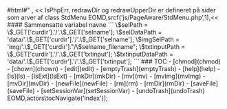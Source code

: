 <?php
use function actors\srclf;
use function actors\srcf;
return ["<!<div class='auto80'>#html#</div>"
,
    <<<EOMD
## NNNAPI
[nnn](https://github.com/jarun/nnn/wiki) er en tekst baseret linux filemanger som betjenes med tastatur og har nogle intuative taster for almindelige filoperationer.  
En af dens karakteristika er at den er menuløs og dermed let, GUI mæssigt, at efterligne som dialog menu i browser.  

Dialog menuen er javascript baseret og serviceres af NNNAPI i php.  

Det er data/pages directory tree som dialog menuen kan panorere rundt i, men fil operationer er komplekse og involverer og også css/, js/, pages/ og img/pages. Fil operationer som opret, omdøb og slet kan omfatte flere filer og/eller deres indhold - ting som ville være træls og let at gøre forkert manuelt, sikres dermed at blive gjort konsistent. 

At returnere bruges i det følgende om det, som i PHP API kildekode læses som echo - for det er, set fra den javascript function som håndterer response, en returværdi fra API kald.  

#### PHP strukturering
NNNAPI.php er den største fil i HocusPocus - og den der har undergået flest trælse omstuktureringer.  

Der anvendes ikke de gammeldags true/false returværdier i PHP filoperationer som der udmales om på php.net - det er testet at PHP 8 kan kaste kildekode linienummer dekoreret exceptions i stedet for - det er godt nok ikke vildt detaljeret med 'stat failed', men hellere det end uvisheden om korrektheden af  100'er liniers hjemmegjorte falbelader.  

Alle api kald er en method i class progs\\NNNAPI og der er ingen methods i den class som ikke er et api kald - de fleste api kald uddelegerer til void functions.

Verification af brugerrettighed til filer og syntax chekkes og tilbagemeldes på statuslinie i javascript. Her eksempelvis for oprettelse af et directory - som ikke kan indeholde dots fordi der også skabes en PHP class med navnet.

EOMD,actors\srclf('jsmodules/StdMenu/keyboard.js'
        ,"\/\/ new file or directory",4
        ,'let curkeyhandler',1
        ,'export const KeyHandler',1
        ,'NEWFILEORDIR: newFileOrDir',1
        ,'addEventListener',1
        ,'function delegateEListener',2
        ,"function newFileOrDir",1,'\/\/ new directory',4)
    ,actors\srclf('jsmodules/StdMenu/dialog.js','function showInput',3)
    ,actors\srclf('jsmodules/StdMenu/formsubmit.js'
        ,'export let setValiDateFunc',7
        ,'validateFunc\(txtinput\)',2
        ,'function isWithoutDot','^$'),<<<EOMD


#### JavaScript response functions

API methods returnerer hvad der passer til den javascript function som modtager response. Det er et argument til kaldet af request funktionen, hvilke function som skal modtage response. Det er givet, for en bestemt API method, hvilken javascript function der modtager response fra netop den API method.

Der er 7 response functions - de starter alle med de samme 3 liner og 5 af dem med kald til catchResp() som 4. linie som her i showDataDir

EOMD,srclf('jsmodules/StdMenu/reqCallBacks.js','function showDataDir',4 ),<<<EOMD

API'er returnerer forskelligt - en enkelt string eller et array som kan indeholde strings eller arrays

EOMD,srclf('jsmodules/StdMenu/reqCallBacks.js','function catchResp','^$' ),<<<EOMD
$srcExpl

Parse error indtræffer når PHP kaster en af de fatal errors som ikke kan fanges i en exception handler. Det udskrives så i råt format på statuslinien.
</div>

IsPhpErr, redrawDir og redrawUpperDir er defineret på sider som arver af class StdMenu

EOMD,srcf('js/PageAware/StdMenu.php',1),<<<EOMD

EOMD,srcf('defines.php','IS_PHP_ERR',1,'CONFIRM_COMMAND',1),<<<EOMD

Disse 2 constant navne med samme værdi, bruges i PHP til 2 ting

#### Exception
EOMD,srcf('index.php','catch',10),<<<EOMD

HocusPocus har de php.ini setting der gør at functions som copy, mv, chmod, chgrp mm. som er dokumenteret på https://www.php.net/ til at kunne returne false ved fejl, aldrig gør det, men kaster en exception.  

#### Tilbagemelding om udført operation

```
echo json_encode([CONFIRM_COMMAND,'message about it']);
```

For nogle operationer er statuslinie meddelelse for meget støj idet ændringen øjeblikkeligt afspejles i fil listen eller statusliniens fil info. Sådanne operationer har denne som viderestillende response function

EOMD,srclf('jsmodules/StdMenu/reqCallBacks.js','function nopJSCommand','^$'),<<<EOMD

Givet disse 2 constants i PHP
EOMD,srcf('defines.php','REDRAW_DIR',1,"REDRAW_UPPERDIR",1),<<<EOMD

kan et API kan returnere en af disse som fanges af  function nopJSCommand().

```
echo json_encode([REDRAW_DIR,'']);
echo json_encode([REDRAW_UPPERDIR,'']);
```

#### \$_GET argumenter

Generelle keys i \$_GET argumentet til API methods
- 'selname'
    - betegner filen der er 'selected' i dialog menuens liste
- 'txtinput' 
    - svaret, som prompten, i en command i dialog menuen, modtager.
- 'curdir'
    - current directory for dialog menuens fil liste - den starter med pages/ og adresserer dermed fra data/ i webdir og er samtidig path i webdir for pages class.



#### Om variabel navne (mere stramt for hundrede gang - det er netop hvad programmering handler om.)

\$\_GET keys bruges som prefix til variable navne sådan som [PHP extract](https://www.php.net/manual/en/function.extract.php) laver det med EXTR_PREFIX_ALL,'_GET-key_'  

Navngivning som [PHP pathinfo](https://www.php.net/manual/en/function.pathinfo.php) bruger, anvendes
- 'basename' er 'filename' dot 'extension'
- i 'dirname', som er uden afsluttende slash, ligger 'basename' 

Følgende har relevans
- \$selname_basename
- \$selname_extension
- \$selname_filename
- \$txtinput_basename
- \$txtinput_extension
- \$txtinput_filename
- \$curdir_dirname
- \$curdir_basename

Måden de laves på er f.eks 
```
extract(\$_GET['txtinput'],EXTR_PREFIX_ALL,'txtinput');
\$txtinput_ext = \$txtinput_extension ?? ''
```
$srcExpl

txtinput_extension er fraværende hvis \$\_GET['txtinput'] intet punktum har - \$txtinput_ext oprettes da det kildekode mæssigt er kortere at bruge.  
Det anvendes til input verifikation - det er fastlagt at directories ikke må indeholde punktum og data filnavne er med extension '.md' eller '.php'
</div>

#### Sammensatte variabel navne

```
\$selPath = \$_GET['curdir'].'/'.\$_GET['selname'];
\$selDataPath = 'data/'.\$_GET['curdir'].'/'.\$_GET['selname'];
\$imgSelPath = 'img/'.\$_GET['curdir']."/\$selname_filename";
\$txtinputPath = \$_GET['curdir'].'/'.\$_GET['txtinput'];
\$txtinputDataPath = 'data/'.\$_GET['curdir'].'/'.\$_GET['txtinput'];
```

### TOC
- [chmod](chmod)
- [chown](chown)
- [edit](edit)
- [emptyTrash](emptyTrash)
- [help](help)
- [ls](ls)
- [lsExt](lsExt)
- [mkDir](mkDir)
- [mv](mv)
- [mvImg](mvImg)
- [mvDir](mvDir)
- [newFile](newFile)
- [rm](rm)
- [rmDir](rmDir)
- [saveFile](saveFile)
- [setSessionVar](setSessionVar)
- [undoTrash](undoTrash)


EOMD,actors\tocNavigate('index')];